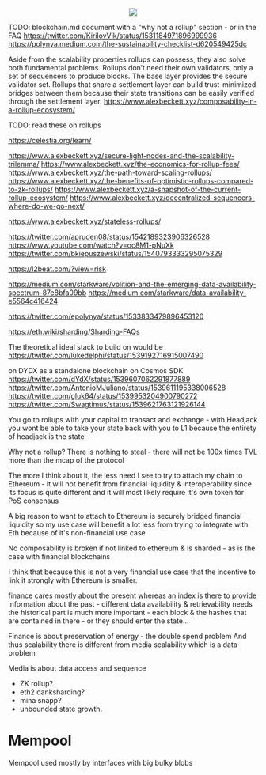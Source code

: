 <div style="text-align: center;">
    <img src="https://png.pngitem.com/pimgs/s/207-2073499_translate-platform-from-english-to-spanish-work-in.png">
</div>


TODO: blockchain.md document with a "why not a rollup" section - or in the FAQ
https://twitter.com/KirilovVik/status/1531184971896999936
https://polynya.medium.com/the-sustainability-checklist-d620549425dc


Aside from the scalability properties rollups can possess, they also solve both fundamental problems. Rollups don’t need their own validators, only a set of sequencers to produce blocks. The base layer provides the secure validator set. Rollups that share a settlement layer can build trust-minimized bridges between them because their state transitions can be easily verified through the settlement layer.
https://www.alexbeckett.xyz/composability-in-a-rollup-ecosystem/

TODO: read these on rollups

https://celestia.org/learn/

https://www.alexbeckett.xyz/secure-light-nodes-and-the-scalability-trilemma/
https://www.alexbeckett.xyz/the-economics-for-rollup-fees/
https://www.alexbeckett.xyz/the-path-toward-scaling-rollups/
https://www.alexbeckett.xyz/the-benefits-of-optimistic-rollups-compared-to-zk-rollups/
https://www.alexbeckett.xyz/a-snapshot-of-the-current-rollup-ecosystem/
https://www.alexbeckett.xyz/decentralized-sequencers-where-do-we-go-next/

https://www.alexbeckett.xyz/stateless-rollups/

https://twitter.com/apruden08/status/1542189323906326528
https://www.youtube.com/watch?v=oc8M1-pNuXk
https://twitter.com/bkiepuszewski/status/1540793333295075329

https://l2beat.com/?view=risk

https://medium.com/starkware/volition-and-the-emerging-data-availability-spectrum-87e8bfa09bb
https://medium.com/starkware/data-availability-e5564c416424

https://twitter.com/epolynya/status/1533833479896453120

https://eth.wiki/sharding/Sharding-FAQs


The theoretical ideal stack to build on would be
https://twitter.com/lukedelphi/status/1539192716915007490


on DYDX as a standalone blockchain on Cosmos SDK
https://twitter.com/dYdX/status/1539607062291877889
https://twitter.com/AntonioMJuliano/status/1539611195338006528
https://twitter.com/gluk64/status/1539953204900790272
https://twitter.com/Swagtimus/status/1539621763121926144


You go to rollups with your capital to transact and exchange - with Headjack you wont be able to take your state back with you to L1 because the entirety of headjack is the state

Why not a rollup? There is nothing to steal - there will not be 100x times TVL more than the mcap of the protocol


The more I think about it, the less need I see to try to attach my chain to Ethereum - it will not benefit from financial liquidity & interoperability since its focus is quite different and it will most likely require it's own token for PoS consensus

A big reason to want to attach to Ethereum is securely bridged financial liquidity so my use case will benefit a lot less from trying to integrate with Eth because of it's non-financial use case

No composability is broken if not linked to ethereum & is sharded - as is the case with financial blockchains

I think that because this is not a very financial use case that the incentive to link it strongly with Ethereum is smaller.

finance cares mostly about the present whereas an index is there to provide information about the past - different data availability & retrievability needs
the historical part is much more important - each block & the hashes that are contained in there - or they should enter the state...

Finance is about preservation of energy - the double spend problem
And thus scalability there is different from media scalability which is a data problem

Media is about data access and sequence



- ZK rollup?
- eth2 danksharding?
- mina snapp?
- unbounded state growth.

# Mempool

Mempool used mostly by interfaces with big bulky blobs
